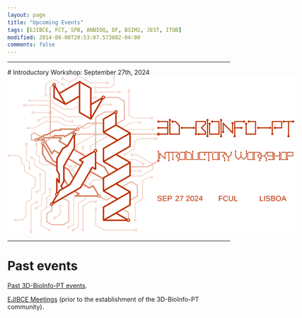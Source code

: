 ```yaml
---
layout: page
title: "Upcoming Events"
tags: [EJIBCE, FCT, SPB, ANBIOQ, DF, BSIM2, JEST, ITQB]
modified: 2014-08-08T20:53:07.573882-04:00
comments: false
---
```


<link rel="stylesheet" href="svgs.css">

<hr>
# Introductory Workshop: September 27th, 2024

<a href="/workshops/workshop_09_2024" title="Click for more information!!">
<img alt="Qries" title="More information soon!" class="workshop" src="/images/workshop2-2024.svg" style="max-width: 650px; filter: invert(100%) sepia(100%) saturate(300%) hue-rotate(150deg) invert(100%);">
</a>

<hr>

# Past events

<a href="past_workshops/">Past 3D-BioInfo-PT events</a>.

<a href="/edicoes_anteriores/">EJIBCE Meetings</a> (prior to the establishment of the 3D-BioInfo-PT community).


